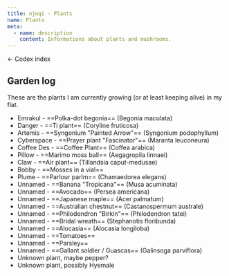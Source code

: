 ```yaml
---
title: njoqi · Plants
name: Plants
meta:
  - name: description
    content: Informations about plants and mushrooms.
---
```


<p>
  <router-link to="/codex">
    ← Codex index
  </router-link>
</p>

<ArticleHeader v-bind="frontmatter" />

## Garden log

These are the plants I am currently growing (or at least keeping alive) in my flat.

- Emrakul - ==Polka-dot begonia== (Begonia maculata)
- Danger - ==Ti plant== (Coryline fruticosa)
- Artemis - ==Syngonium "Painted Arrow"== (Syngonium podophyllum)
- Cyberspace - ==Prayer plant "Fascinator"== (Maranta leuconeura)
- Coffee Des - ==Coffee Plant== (Coffea arabica)
- Pillow - ==Marimo moss ball== (Aegagropila linnaei)
- Claw - ==Air plant== (Tillandsia caput-medusae)
- Bobby - ==Mosses in a vial==
- Plume - ==Parlour parlm== (Chamaedorea elegans)
- Unnamed - ==Banana "Tropicana"== (Musa acuminata)
- Unnamed - ==Avocado== (Persea americana)
- Unnamed - ==Japanese maple== (Acer palmatum)
- Unnamed - ==Australian chestnut== (Castanospermum australe)
- Unnamed - ==Philodendron "Birkin"== (Philodendron tatei) 
- Unnamed - ==Bridal wreath== (Stephanotis floribunda)
- Unnamed - ==Alocasia== (Alocasia longiloba)
- Unnamed - ==Tomatoes==
- Unnamed - ==Parsley==
- Unnamed - ==Gallant soldier / Guascas== (Galinsoga parviflora)
- Unknown plant, maybe pepper?
- Unknown plant, possibly Hyemale

<script setup>
  import ArticleHeader from '../../components/article-header.vue'
</script>
